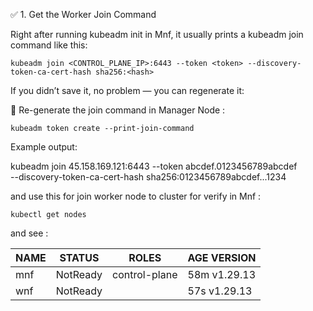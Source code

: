 ✅ 1. Get the Worker Join Command

Right after running kubeadm init in Mnf, it usually prints a kubeadm join command like this:
```
kubeadm join <CONTROL_PLANE_IP>:6443 --token <token> --discovery-token-ca-cert-hash sha256:<hash>
```
If you didn’t save it, no problem — you can regenerate it:

🔁 Re-generate the join command in Manager Node :
```
kubeadm token create --print-join-command
```
Example output:

kubeadm join 45.158.169.121:6443 --token abcdef.0123456789abcdef \
  --discovery-token-ca-cert-hash sha256:0123456789abcdef...1234

and use this for join worker node to cluster
for verify in Mnf :
```
kubectl get nodes
```
and see :

| NAME |  STATUS  |   ROLES     |      AGE   VERSION |
| ---- | -------- | ----------- | ------------------ |
| mnf  | NotReady | control-plane  | 58m   v1.29.13 |
| wnf  |  NotReady  | <none>        |  57s   v1.29.13 |


  


